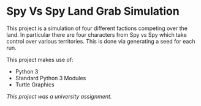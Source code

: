 # Spy Vs Spy Land Grab Simulation
This project is a simulation of four different factions competing over the land. In particular there are four characters from Spy vs Spy which take control over various territories. This is done via generating a seed for each run.

This project makes use of:
- Python 3
- Standard Python 3 Modules
- Turtle Graphics


*This project was a university assignment.*
